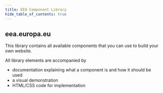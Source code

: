 ```yaml
---
title: EEA Component Library
hide_table_of_contents: true
---
```


## eea.europa.eu

This library contains all available components that you can use to build your own website.

All library elements are accompanied by

- documentation explaining what a component is and how it should be used
- a visual demonstration
- HTML/CSS code for implementation

